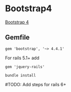 # Bootstrap4

[Bootstrap 4](https://github.com/twbs/bootstrap-rubygem)

## Gemfile

```
gem 'bootstrap', '~> 4.4.1'
```

For rails 5.1+ add

```
gem 'jquery-rails'
```

```
bundle install
```

#TODO: Add steps for rails 6+ 

